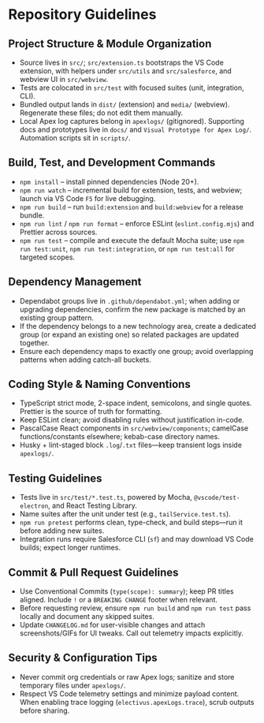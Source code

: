 # Repository Guidelines

## Project Structure & Module Organization
- Source lives in `src/`; `src/extension.ts` bootstraps the VS Code extension, with helpers under `src/utils` and `src/salesforce`, and webview UI in `src/webview`.
- Tests are colocated in `src/test` with focused suites (unit, integration, CLI).
- Bundled output lands in `dist/` (extension) and `media/` (webview). Regenerate these files; do not edit them manually.
- Local Apex log captures belong in `apexlogs/` (gitignored). Supporting docs and prototypes live in `docs/` and `Visual Prototype for Apex Log/`. Automation scripts sit in `scripts/`.

## Build, Test, and Development Commands
- `npm install` – install pinned dependencies (Node 20+).
- `npm run watch` – incremental build for extension, tests, and webview; launch via VS Code `F5` for live debugging.
- `npm run build` – run `build:extension` and `build:webview` for a release bundle.
- `npm run lint` / `npm run format` – enforce ESLint (`eslint.config.mjs`) and Prettier across sources.
- `npm run test` – compile and execute the default Mocha suite; use `npm run test:unit`, `npm run test:integration`, or `npm run test:all` for targeted scopes.

## Dependency Management
- Dependabot groups live in `.github/dependabot.yml`; when adding or upgrading dependencies, confirm the new package is matched by an existing group pattern.
- If the dependency belongs to a new technology area, create a dedicated group (or expand an existing one) so related packages are updated together.
- Ensure each dependency maps to exactly one group; avoid overlapping patterns when adding catch-all buckets.

## Coding Style & Naming Conventions
- TypeScript strict mode, 2-space indent, semicolons, and single quotes. Prettier is the source of truth for formatting.
- Keep ESLint clean; avoid disabling rules without justification in-code.
- PascalCase React components in `src/webview/components`; camelCase functions/constants elsewhere; kebab-case directory names.
- Husky + lint-staged block `.log`/`.txt` files—keep transient logs inside `apexlogs/`.

## Testing Guidelines
- Tests live in `src/test/*.test.ts`, powered by Mocha, `@vscode/test-electron`, and React Testing Library.
- Name suites after the unit under test (e.g., `tailService.test.ts`).
- `npm run pretest` performs clean, type-check, and build steps—run it before adding new suites.
- Integration runs require Salesforce CLI (`sf`) and may download VS Code builds; expect longer runtimes.

## Commit & Pull Request Guidelines
- Use Conventional Commits (`type(scope): summary`); keep PR titles aligned. Include `!` or a `BREAKING CHANGE` footer when relevant.
- Before requesting review, ensure `npm run build` and `npm run test` pass locally and document any skipped suites.
- Update `CHANGELOG.md` for user-visible changes and attach screenshots/GIFs for UI tweaks. Call out telemetry impacts explicitly.

## Security & Configuration Tips
- Never commit org credentials or raw Apex logs; sanitize and store temporary files under `apexlogs/`.
- Respect VS Code telemetry settings and minimize payload content. When enabling trace logging (`electivus.apexLogs.trace`), scrub outputs before sharing.
